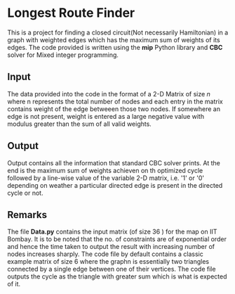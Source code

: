 # Longest Route Finder
This is a project for finding a closed circuit(Not necessarily Hamiltonian) in a graph with weighted edges which has the maximum sum of weights of its edges. The code provided is written using the **mip** Python library and **CBC** solver for Mixed integer programming.
## Input
The data provided into the code in the format of a 2-D Matrix of size $n$ where n represents the total number of nodes and each entry in the matrix contains weight of the edge betweeen those two nodes. If somewhere an edge is not present, weight is entered as a large negative value with modulus greater than the sum of all valid weights. 
## Output
Output contains all the information that standard CBC solver prints. At the end is the maximum sum of weights achieven on th optimized cycle followed by a line-wise value of the variable 2-D matrix, i.e. '1' or '0' depending on weather a particular directed edge is present in the directed cycle or not.
## Remarks
The file **Data.py** contains the input matrix (of size 36 ) for the map on IIT Bombay. It is to be noted that the no. of constraints are of exponential order and hence the time taken to output the result with increasing number of nodes increases sharply. The code file by default contains a classic example matrix of size 6 where the graphn is essentially two triangles connected by a single edge between one of their vertices. The code file outputs the cycle as the triangle with greater sum which is what is expected of it.
